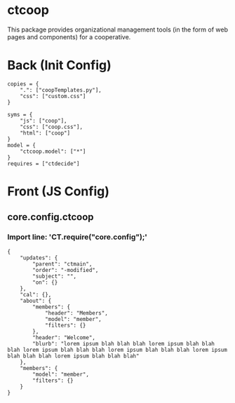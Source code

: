 # ctcoop
This package provides organizational management tools (in the form of web pages and components) for a cooperative.

# Back (Init Config)

    copies = {
    	".": ["coopTemplates.py"],
    	"css": ["custom.css"]
    }
    
    syms = {
    	"js": ["coop"],
    	"css": ["coop.css"],
    	"html": ["coop"]
    }
    model = {
    	"ctcoop.model": ["*"]
    }
    requires = ["ctdecide"]

# Front (JS Config)

## core.config.ctcoop
### Import line: 'CT.require("core.config");'
    {
    	"updates": {
    		"parent": "ctmain",
    		"order": "-modified",
    		"subject": "",
    		"on": {}
    	},
    	"cal": {},
    	"about": {
    		"members": {
    			"header": "Members",
    			"model": "member",
    			"filters": {}
    		},
    		"header": "Welcome",
    		"blurb": "lorem ipsum blah blah blah lorem ipsum blah blah blah lorem ipsum blah blah blah lorem ipsum blah blah blah lorem ipsum blah blah blah lorem ipsum blah blah blah"
    	},
    	"members": {
    		"model": "member",
    		"filters": {}
    	}
    }